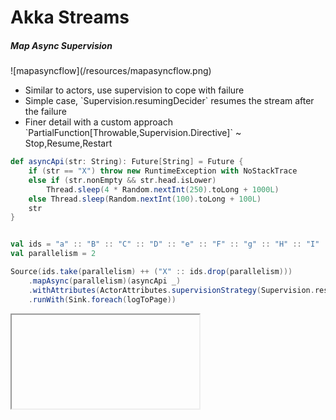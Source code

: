 # Akka Streams

##### Map Async Supervision

<div class="left">
![mapasyncflow](/resources/mapasyncflow.png)
</div>

<div class="right">
<ul>
<li>Similar to actors, use supervision to cope with failure</li>
<li>Simple case, `Supervision.resumingDecider` resumes the stream after the failure</li>
<li>Finer detail with a custom approach `PartialFunction[Throwable,Supervision.Directive]` ~ Stop,Resume,Restart</li>
</ul>
</div>

<div class="clear"/>

```scala
def asyncApi(str: String): Future[String] = Future {
    if (str == "X") throw new RuntimeException with NoStackTrace
    else if (str.nonEmpty && str.head.isLower)
        Thread.sleep(4 * Random.nextInt(250).toLong + 1000L)
    else Thread.sleep(Random.nextInt(100).toLong + 100L)
    str
}


val ids = "a" :: "B" :: "C" :: "D" :: "e" :: "F" :: "g" :: "H" :: "I" :: Nil
val parallelism = 2

Source(ids.take(parallelism) ++ ("X" :: ids.drop(parallelism)))
    .mapAsync(parallelism)(asyncApi _)
    .withAttributes(ActorAttributes.supervisionStrategy(Supervision.resumingDecider))
    .runWith(Sink.foreach(logToPage))
```

<iframe class="sample" data-src="/samples/map-async-supervision"></iframe>
